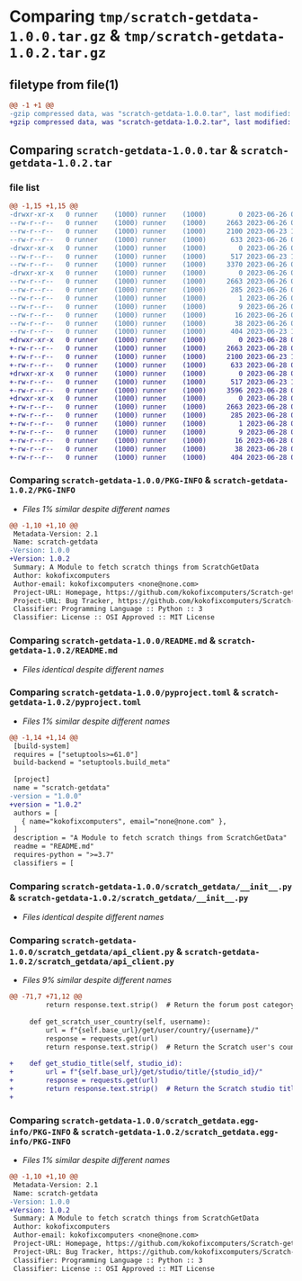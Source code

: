 # Comparing `tmp/scratch-getdata-1.0.0.tar.gz` & `tmp/scratch-getdata-1.0.2.tar.gz`

## filetype from file(1)

```diff
@@ -1 +1 @@
-gzip compressed data, was "scratch-getdata-1.0.0.tar", last modified: Mon Jun 26 02:42:03 2023, max compression
+gzip compressed data, was "scratch-getdata-1.0.2.tar", last modified: Wed Jun 28 02:49:50 2023, max compression
```

## Comparing `scratch-getdata-1.0.0.tar` & `scratch-getdata-1.0.2.tar`

### file list

```diff
@@ -1,15 +1,15 @@
-drwxr-xr-x   0 runner    (1000) runner    (1000)        0 2023-06-26 02:42:03.609939 scratch-getdata-1.0.0/
--rw-r--r--   0 runner    (1000) runner    (1000)     2663 2023-06-26 02:42:03.609939 scratch-getdata-1.0.0/PKG-INFO
--rw-r--r--   0 runner    (1000) runner    (1000)     2100 2023-06-23 17:42:16.000000 scratch-getdata-1.0.0/README.md
--rw-r--r--   0 runner    (1000) runner    (1000)      633 2023-06-26 02:38:48.000000 scratch-getdata-1.0.0/pyproject.toml
-drwxr-xr-x   0 runner    (1000) runner    (1000)        0 2023-06-26 02:42:03.609939 scratch-getdata-1.0.0/scratch_getdata/
--rw-r--r--   0 runner    (1000) runner    (1000)      517 2023-06-23 18:37:46.000000 scratch-getdata-1.0.0/scratch_getdata/__init__.py
--rw-r--r--   0 runner    (1000) runner    (1000)     3370 2023-06-26 02:38:13.000000 scratch-getdata-1.0.0/scratch_getdata/api_client.py
-drwxr-xr-x   0 runner    (1000) runner    (1000)        0 2023-06-26 02:42:03.609939 scratch-getdata-1.0.0/scratch_getdata.egg-info/
--rw-r--r--   0 runner    (1000) runner    (1000)     2663 2023-06-26 02:42:03.000000 scratch-getdata-1.0.0/scratch_getdata.egg-info/PKG-INFO
--rw-r--r--   0 runner    (1000) runner    (1000)      285 2023-06-26 02:42:03.000000 scratch-getdata-1.0.0/scratch_getdata.egg-info/SOURCES.txt
--rw-r--r--   0 runner    (1000) runner    (1000)        1 2023-06-26 02:42:03.000000 scratch-getdata-1.0.0/scratch_getdata.egg-info/dependency_links.txt
--rw-r--r--   0 runner    (1000) runner    (1000)        9 2023-06-26 02:42:03.000000 scratch-getdata-1.0.0/scratch_getdata.egg-info/requires.txt
--rw-r--r--   0 runner    (1000) runner    (1000)       16 2023-06-26 02:42:03.000000 scratch-getdata-1.0.0/scratch_getdata.egg-info/top_level.txt
--rw-r--r--   0 runner    (1000) runner    (1000)       38 2023-06-26 02:42:03.609939 scratch-getdata-1.0.0/setup.cfg
--rw-r--r--   0 runner    (1000) runner    (1000)      404 2023-06-23 17:56:58.000000 scratch-getdata-1.0.0/setup.py
+drwxr-xr-x   0 runner    (1000) runner    (1000)        0 2023-06-28 02:49:50.308955 scratch-getdata-1.0.2/
+-rw-r--r--   0 runner    (1000) runner    (1000)     2663 2023-06-28 02:49:50.308955 scratch-getdata-1.0.2/PKG-INFO
+-rw-r--r--   0 runner    (1000) runner    (1000)     2100 2023-06-23 17:42:16.000000 scratch-getdata-1.0.2/README.md
+-rw-r--r--   0 runner    (1000) runner    (1000)      633 2023-06-28 02:48:32.000000 scratch-getdata-1.0.2/pyproject.toml
+drwxr-xr-x   0 runner    (1000) runner    (1000)        0 2023-06-28 02:49:50.308955 scratch-getdata-1.0.2/scratch_getdata/
+-rw-r--r--   0 runner    (1000) runner    (1000)      517 2023-06-23 18:37:46.000000 scratch-getdata-1.0.2/scratch_getdata/__init__.py
+-rw-r--r--   0 runner    (1000) runner    (1000)     3596 2023-06-28 02:24:20.000000 scratch-getdata-1.0.2/scratch_getdata/api_client.py
+drwxr-xr-x   0 runner    (1000) runner    (1000)        0 2023-06-28 02:49:50.308955 scratch-getdata-1.0.2/scratch_getdata.egg-info/
+-rw-r--r--   0 runner    (1000) runner    (1000)     2663 2023-06-28 02:49:50.000000 scratch-getdata-1.0.2/scratch_getdata.egg-info/PKG-INFO
+-rw-r--r--   0 runner    (1000) runner    (1000)      285 2023-06-28 02:49:50.000000 scratch-getdata-1.0.2/scratch_getdata.egg-info/SOURCES.txt
+-rw-r--r--   0 runner    (1000) runner    (1000)        1 2023-06-28 02:49:50.000000 scratch-getdata-1.0.2/scratch_getdata.egg-info/dependency_links.txt
+-rw-r--r--   0 runner    (1000) runner    (1000)        9 2023-06-28 02:49:50.000000 scratch-getdata-1.0.2/scratch_getdata.egg-info/requires.txt
+-rw-r--r--   0 runner    (1000) runner    (1000)       16 2023-06-28 02:49:50.000000 scratch-getdata-1.0.2/scratch_getdata.egg-info/top_level.txt
+-rw-r--r--   0 runner    (1000) runner    (1000)       38 2023-06-28 02:49:50.308955 scratch-getdata-1.0.2/setup.cfg
+-rw-r--r--   0 runner    (1000) runner    (1000)      404 2023-06-28 02:32:47.000000 scratch-getdata-1.0.2/setup.py
```

### Comparing `scratch-getdata-1.0.0/PKG-INFO` & `scratch-getdata-1.0.2/PKG-INFO`

 * *Files 1% similar despite different names*

```diff
@@ -1,10 +1,10 @@
 Metadata-Version: 2.1
 Name: scratch-getdata
-Version: 1.0.0
+Version: 1.0.2
 Summary: A Module to fetch scratch things from ScratchGetData
 Author: kokofixcomputers
 Author-email: kokofixcomputers <none@none.com>
 Project-URL: Homepage, https://github.com/kokofixcomputers/Scratch-getdata
 Project-URL: Bug Tracker, https://github.com/kokofixcomputers/Scratch-getdata/issues
 Classifier: Programming Language :: Python :: 3
 Classifier: License :: OSI Approved :: MIT License
```

### Comparing `scratch-getdata-1.0.0/README.md` & `scratch-getdata-1.0.2/README.md`

 * *Files identical despite different names*

### Comparing `scratch-getdata-1.0.0/pyproject.toml` & `scratch-getdata-1.0.2/pyproject.toml`

 * *Files 1% similar despite different names*

```diff
@@ -1,14 +1,14 @@
 [build-system]
 requires = ["setuptools>=61.0"]
 build-backend = "setuptools.build_meta"
 
 [project]
 name = "scratch-getdata"
-version = "1.0.0"
+version = "1.0.2"
 authors = [
   { name="kokofixcomputers", email="none@none.com" },
 ]
 description = "A Module to fetch scratch things from ScratchGetData"
 readme = "README.md"
 requires-python = ">=3.7"
 classifiers = [
```

### Comparing `scratch-getdata-1.0.0/scratch_getdata/__init__.py` & `scratch-getdata-1.0.2/scratch_getdata/__init__.py`

 * *Files identical despite different names*

### Comparing `scratch-getdata-1.0.0/scratch_getdata/api_client.py` & `scratch-getdata-1.0.2/scratch_getdata/api_client.py`

 * *Files 9% similar despite different names*

```diff
@@ -71,7 +71,12 @@
         return response.text.strip()  # Return the forum post category as a string
 
     def get_scratch_user_country(self, username):
         url = f"{self.base_url}/get/user/country/{username}/"
         response = requests.get(url)
         return response.text.strip()  # Return the Scratch user's country as a string
 
+    def get_studio_title(self, studio_id):
+        url = f"{self.base_url}/get/studio/title/{studio_id}/"
+        response = requests.get(url)
+        return response.text.strip()  # Return the Scratch studio title as string
+
```

### Comparing `scratch-getdata-1.0.0/scratch_getdata.egg-info/PKG-INFO` & `scratch-getdata-1.0.2/scratch_getdata.egg-info/PKG-INFO`

 * *Files 1% similar despite different names*

```diff
@@ -1,10 +1,10 @@
 Metadata-Version: 2.1
 Name: scratch-getdata
-Version: 1.0.0
+Version: 1.0.2
 Summary: A Module to fetch scratch things from ScratchGetData
 Author: kokofixcomputers
 Author-email: kokofixcomputers <none@none.com>
 Project-URL: Homepage, https://github.com/kokofixcomputers/Scratch-getdata
 Project-URL: Bug Tracker, https://github.com/kokofixcomputers/Scratch-getdata/issues
 Classifier: Programming Language :: Python :: 3
 Classifier: License :: OSI Approved :: MIT License
```

